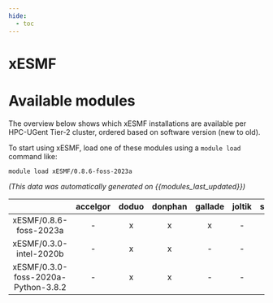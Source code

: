 ```yaml
---
hide:
  - toc
---
```


xESMF
=====

# Available modules


The overview below shows which xESMF installations are available per HPC-UGent Tier-2 cluster, ordered based on software version (new to old).

To start using xESMF, load one of these modules using a `module load` command like:

```shell
module load xESMF/0.8.6-foss-2023a
```

*(This data was automatically generated on {{modules_last_updated}})*  

| |accelgor|doduo|donphan|gallade|joltik|shinx|
| :---: | :---: | :---: | :---: | :---: | :---: | :---: |
|xESMF/0.8.6-foss-2023a|-|x|x|x|-|x|
|xESMF/0.3.0-intel-2020b|-|x|x|-|-|-|
|xESMF/0.3.0-foss-2020a-Python-3.8.2|-|x|x|-|-|-|
